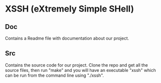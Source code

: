# XSSH (eXtremely Simple SHell) #

## Doc ##
Contains a Readme file with documentation about our project.

## Src ##
Contains the source code for our project. Clone the repo and get all the source files, then run "make" and you will have an executable "xssh" which can be run from the command line using "./xssh".